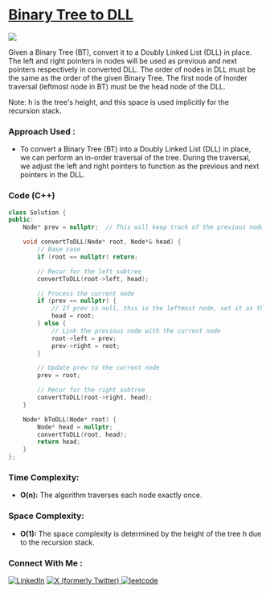 # [Binary Tree to DLL](https://www.geeksforgeeks.org/problems/binary-tree-to-dll/1)

![](https://badgen.net/badge/Level/Hard/red)

Given a Binary Tree (BT), convert it to a Doubly Linked List (DLL) in place. The left and right pointers in nodes will be used as previous and next pointers respectively in converted DLL. The order of nodes in DLL must be the same as the order of the given Binary Tree. The first node of Inorder traversal (leftmost node in BT) must be the head node of the DLL.

Note: h is the tree's height, and this space is used implicitly for the recursion stack.

### Approach Used :

-   To convert a Binary Tree (BT) into a Doubly Linked List (DLL) in place, we can perform an in-order traversal of the tree. During the traversal, we adjust the left and right pointers to function as the previous and next pointers in the DLL.

### Code (C++)

```cpp
class Solution {
public:
    Node* prev = nullptr;  // This will keep track of the previous node in the DLL

    void convertToDLL(Node* root, Node*& head) {
        // Base case
        if (root == nullptr) return;

        // Recur for the left subtree
        convertToDLL(root->left, head);

        // Process the current node
        if (prev == nullptr) {
            // If prev is null, this is the leftmost node, set it as the head of DLL
            head = root;
        } else {
            // Link the previous node with the current node
            root->left = prev;
            prev->right = root;
        }

        // Update prev to the current node
        prev = root;

        // Recur for the right subtree
        convertToDLL(root->right, head);
    }

    Node* bToDLL(Node* root) {
        Node* head = nullptr;
        convertToDLL(root, head);
        return head;
    }
};

```

### Time Complexity:
- **O(n):** The algorithm traverses each node exactly once.

### Space Complexity:
- **O(1):** The space complexity is determined by the height of the tree h due to the recursion stack.


### Connect With Me : 

<a href="https://www.linkedin.com/in/shivam-ray-b4306524a/" target="_blank"><img src="https://img.shields.io/badge/LinkedIn-0077B5?style=for-the-badge&logo=linkedin&logoColor=white" alt="LinkedIn"></a>
<a href="https://x.com/rai_shivam11/" target="_blank"><img src="https://img.shields.io/badge/Twitter-1DA1F2?style=for-the-badge&logo=twitter&logoColor=white" alt="X (formerly Twitter)">
</a>
<a href="https://leetcode.com/u/shrunited0702/" target="_blank"><img src="https://img.shields.io/badge/LeetCode-000000?style=for-the-badge&logo=LeetCode&logoColor=#d16c06" alt="leetcode">
</a>